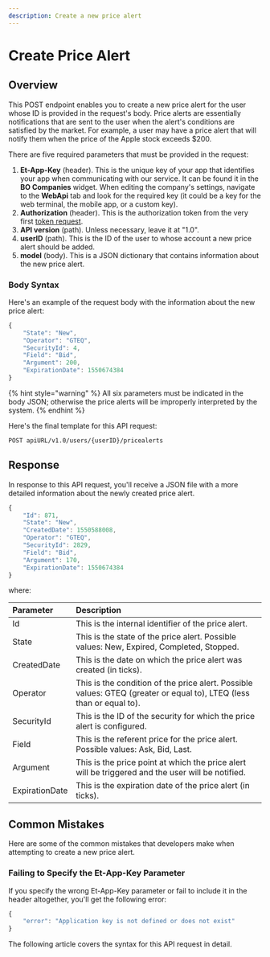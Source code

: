 ```yaml
---
description: Create a new price alert
---
```


# Create Price Alert

## Overview

This POST endpoint enables you to create a new price alert for the user whose ID is provided in the request's body. Price alerts are essentially notifications that are sent to the user when the alert's conditions are satisfied by the market. For example, a user may have a price alert that will notify them when the price of the Apple stock exceeds $200.

There are five required parameters that must be provided in the request:

1. **Et-App-Key** \(header\). This is the unique key of your app that identifies your app when communicating with our service. It can be found it in the **BO Companies** widget. When editing the company's settings, navigate to the **WebApi** tab and look for the required key \(it could be a key for the web terminal, the mobile app, or a custom key\).
2. **Authorization** \(header\). This is the authorization token from the very first [token request]().
3. **API version** \(path\). Unless necessary, leave it at "1.0".
4. **userID** \(path\). This is the ID of the user to whose account a new price alert should be added.
5. **model** \(body\). This is a JSON dictionary that contains information about the new price alert.

### Body Syntax

Here's an example of the request body with the information about the new price alert:

```javascript
{
    "State": "New",
    "Operator": "GTEQ",
    "SecurityId": 4,
    "Field": "Bid",
    "Argument": 200,
    "ExpirationDate": 1550674384
}
```

{% hint style="warning" %}
All six parameters must be indicated in the body JSON; otherwise the price alerts will be improperly interpreted by the system.
{% endhint %}

Here's the final template for this API request:

```text
POST apiURL/v1.0/users/{userID}/pricealerts
```

## Response

In response to this API request, you'll receive a JSON file with a more detailed information about the newly created price alert.

```javascript
{
    "Id": 871,
    "State": "New",
    "CreatedDate": 1550588008,
    "Operator": "GTEQ",
    "SecurityId": 2829,
    "Field": "Bid",
    "Argument": 170,
    "ExpirationDate": 1550674384
}
```

where:

| Parameter | Description |
| :--- | :--- |
| Id | This is the internal identifier of the price alert. |
| State | This is the state of the price alert. Possible values: New, Expired, Completed, Stopped. |
| CreatedDate | This is the date on which the price alert was created \(in ticks\). |
| Operator | This is the condition of the price alert. Possible values: GTEQ \(greater or equal to\), LTEQ \(less than or equal to\). |
| SecurityId | This is the ID of the security for which the price alert is configured. |
| Field | This is the referent price for the price alert. Possible values: Ask, Bid, Last. |
| Argument | This is the price point at which the price alert will be triggered and the user will be notified. |
| ExpirationDate | This is the expiration date of the price alert \(in ticks\). |

## Common Mistakes

Here are some of the common mistakes that developers make when attempting to create a new price alert.

### Failing to Specify the Et-App-Key Parameter

If you specify the wrong Et-App-Key parameter or fail to include it in the header altogether, you'll get the following error:

```javascript
{
    "error": "Application key is not defined or does not exist"
}
```

The following article covers the syntax for this API request in detail.

